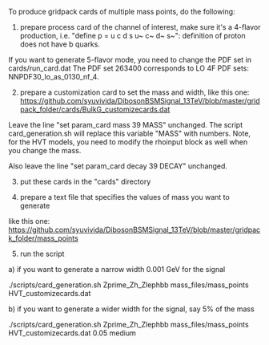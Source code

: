 To produce gridpack cards of multiple mass points, do the following:

1) prepare process card of the channel of interest, make sure it's 
 a 4-flavor production, i.e. "define p = u c d s u~ c~ d~ s~": definition 
 of proton does not have b quarks.

 If you want to generate 5-flavor mode, you need to change the PDF set in 
 cards/run_card.dat 
 The PDF set 263400 corresponds to LO 4F PDF sets: NNPDF30_lo_as_0130_nf_4.

2) prepare a customization card to set the mass and width, 
like this one:
https://github.com/syuvivida/DibosonBSMSignal_13TeV/blob/master/gridpack_folder/cards/BulkG_customizecards.dat

Leave the line "set param_card mass 39 MASS" unchanged. The script card_generation.sh will replace this variable "MASS" with numbers. Note, for the HVT models, you need to modify the rhoinput block as well when you change the mass.

Also leave the line "set param_card decay 39 DECAY" unchanged.

3) put these cards in the "cards" directory

4) prepare a text file that specifies the values of mass you want to 
generate 

like this one:
https://github.com/syuvivida/DibosonBSMSignal_13TeV/blob/master/gridpack_folder/mass_points

5) run the script 

a) if you want to generate a narrow width 0.001 GeV for the signal

./scripts/card_generation.sh Zprime_Zh_Zlephbb mass_files/mass_points HVT_customizecards.dat

b) if you want to generate a wider width for the signal, say 5% of the mass

./scripts/card_generation.sh Zprime_Zh_Zlephbb mass_files/mass_points HVT_customizecards.dat 0.05 medium

